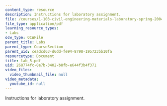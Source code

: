 ```yaml
---
content_type: resource
description: Instructions for laboratory assignment.
file: /courses/1-103-civil-engineering-materials-laboratory-spring-2004/268774fc8e7b3402b8fbe644f3b4f371_lab_5.pdf
file_type: application/pdf
learning_resource_types:
- Labs
ocw_type: OCWFile
parent_title: Labs
parent_type: CourseSection
parent_uid: ceadcd63-d6dd-fe94-8798-195723bb10fa
resourcetype: Document
title: lab_5.pdf
uid: 268774fc-8e7b-3402-b8fb-e644f3b4f371
video_files:
  video_thumbnail_file: null
video_metadata:
  youtube_id: null
---
```

Instructions for laboratory assignment.

